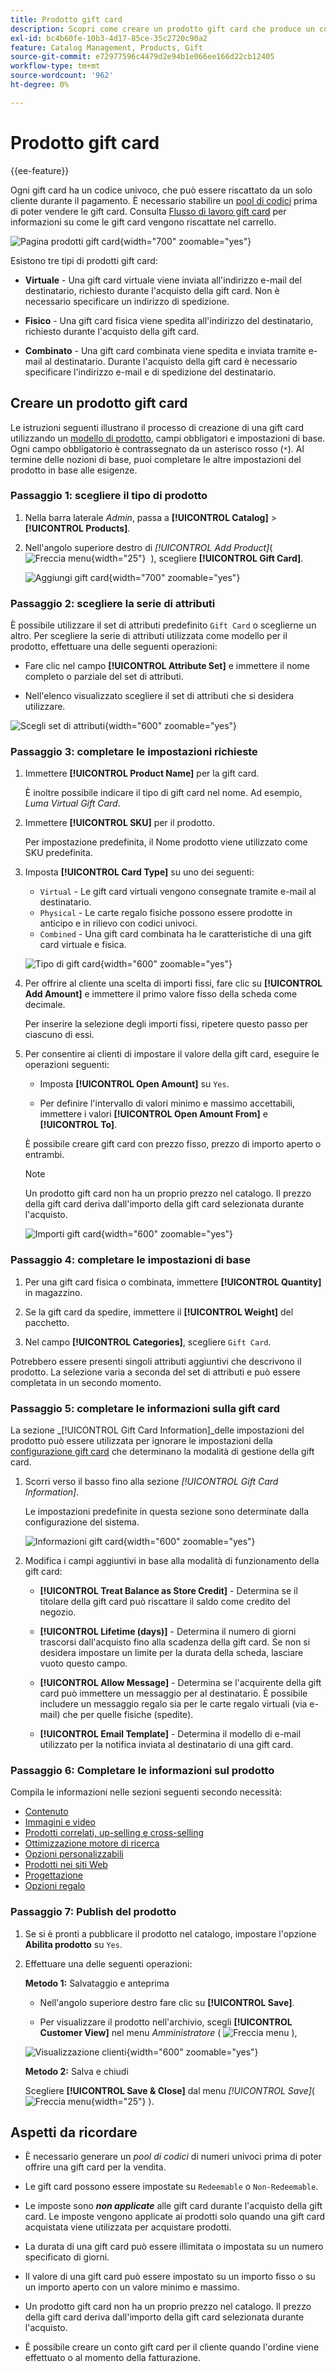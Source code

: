 ```yaml
---
title: Prodotto gift card
description: Scopri come creare un prodotto gift card che produce un codice univoco che deve essere riscattato da un cliente destinatario durante il pagamento.
exl-id: bc4b60fe-10b3-4d17-85ce-35c2720c90a2
feature: Catalog Management, Products, Gift
source-git-commit: e72977596c4479d2e94b1e066ee166d22cb12405
workflow-type: tm+mt
source-wordcount: '962'
ht-degree: 0%

---
```


# Prodotto gift card

{{ee-feature}}

Ogni gift card ha un codice univoco, che può essere riscattato da un solo cliente durante il pagamento. È necessario stabilire un [pool di codici](../stores-purchase/product-gift-card-accounts.md#step-3-establish-the-gift-card-code-pool) prima di poter vendere le gift card. Consulta [Flusso di lavoro gift card](../stores-purchase/product-gift-card-workflow.md) per informazioni su come le gift card vengono riscattate nel carrello.

![Pagina prodotti gift card](./assets/storefront-giftcard-product-page.png){width="700" zoomable="yes"}

Esistono tre tipi di prodotti gift card:

- **Virtuale** - Una gift card virtuale viene inviata all&#39;indirizzo e-mail del destinatario, richiesto durante l&#39;acquisto della gift card. Non è necessario specificare un indirizzo di spedizione.

- **Fisico** - Una gift card fisica viene spedita all&#39;indirizzo del destinatario, richiesto durante l&#39;acquisto della gift card.

- **Combinato** - Una gift card combinata viene spedita e inviata tramite e-mail al destinatario. Durante l&#39;acquisto della gift card è necessario specificare l&#39;indirizzo e-mail e di spedizione del destinatario.

## Creare un prodotto gift card

Le istruzioni seguenti illustrano il processo di creazione di una gift card utilizzando un [modello di prodotto](attribute-sets.md), campi obbligatori e impostazioni di base. Ogni campo obbligatorio è contrassegnato da un asterisco rosso (`*`). Al termine delle nozioni di base, puoi completare le altre impostazioni del prodotto in base alle esigenze.

### Passaggio 1: scegliere il tipo di prodotto

1. Nella barra laterale _Admin_, passa a **[!UICONTROL Catalog]** > **[!UICONTROL Products]**.

1. Nell&#39;angolo superiore destro di _[!UICONTROL Add Product]_( ![Freccia menu](../assets/icon-menu-down-arrow-red.png){width="25"}  ), scegliere **[!UICONTROL Gift Card]**.

   ![Aggiungi gift card](./assets/product-add-gift-card.png){width="700" zoomable="yes"}

### Passaggio 2: scegliere la serie di attributi

È possibile utilizzare il set di attributi predefinito `Gift Card` o sceglierne un altro. Per scegliere la serie di attributi utilizzata come modello per il prodotto, effettuare una delle seguenti operazioni:

- Fare clic nel campo **[!UICONTROL Attribute Set]** e immettere il nome completo o parziale del set di attributi.

- Nell&#39;elenco visualizzato scegliere il set di attributi che si desidera utilizzare.

![Scegli set di attributi](./assets/product-create-choose-attribute-set-gift-card.png){width="600" zoomable="yes"}

### Passaggio 3: completare le impostazioni richieste

1. Immettere **[!UICONTROL Product Name]** per la gift card.

   È inoltre possibile indicare il tipo di gift card nel nome. Ad esempio, _Luma Virtual Gift Card_.

1. Immettere **[!UICONTROL SKU]** per il prodotto.

   Per impostazione predefinita, il Nome prodotto viene utilizzato come SKU predefinita.

1. Imposta **[!UICONTROL Card Type]** su uno dei seguenti:

   - `Virtual` - Le gift card virtuali vengono consegnate tramite e-mail al destinatario.
   - `Physical` - Le carte regalo fisiche possono essere prodotte in anticipo e in rilievo con codici univoci.
   - `Combined` - Una gift card combinata ha le caratteristiche di una gift card virtuale e fisica.

   ![Tipo di gift card](./assets/product-create-gift-card-type.png){width="600" zoomable="yes"}

1. Per offrire al cliente una scelta di importi fissi, fare clic su **[!UICONTROL Add Amount]** e immettere il primo valore fisso della scheda come decimale.

   Per inserire la selezione degli importi fissi, ripetere questo passo per ciascuno di essi.

1. Per consentire ai clienti di impostare il valore della gift card, eseguire le operazioni seguenti:

   - Imposta **[!UICONTROL Open Amount]** su `Yes`.

   - Per definire l&#39;intervallo di valori minimo e massimo accettabili, immettere i valori **[!UICONTROL Open Amount From]** e **[!UICONTROL To]**.

   È possibile creare gift card con prezzo fisso, prezzo di importo aperto o entrambi.

   >[!NOTE]
   >
   >Un prodotto gift card non ha un proprio prezzo nel catalogo. Il prezzo della gift card deriva dall&#39;importo della gift card selezionata durante l&#39;acquisto.

   ![Importi gift card](./assets/product-create-gift-card-amounts.png){width="600" zoomable="yes"}

### Passaggio 4: completare le impostazioni di base

1. Per una gift card fisica o combinata, immettere **[!UICONTROL Quantity]** in magazzino.

1. Se la gift card da spedire, immettere il **[!UICONTROL Weight]** del pacchetto.

1. Nel campo **[!UICONTROL Categories]**, scegliere `Gift Card`.

Potrebbero essere presenti singoli attributi aggiuntivi che descrivono il prodotto. La selezione varia a seconda del set di attributi e può essere completata in un secondo momento.

### Passaggio 5: completare le informazioni sulla gift card

La sezione _[!UICONTROL Gift Card Information]_delle impostazioni del prodotto può essere utilizzata per ignorare le impostazioni della [configurazione gift card](../configuration-reference/sales/gift-cards.md) che determinano la modalità di gestione della gift card.

1. Scorri verso il basso fino alla sezione _[!UICONTROL Gift Card Information]_.

   Le impostazioni predefinite in questa sezione sono determinate dalla configurazione del sistema.

   ![Informazioni gift card](./assets/product-gift-card-information.png){width="600" zoomable="yes"}

1. Modifica i campi aggiuntivi in base alla modalità di funzionamento della gift card:

   - **[!UICONTROL Treat Balance as Store Credit]** - Determina se il titolare della gift card può riscattare il saldo come credito del negozio.

   - **[!UICONTROL Lifetime (days)]** - Determina il numero di giorni trascorsi dall&#39;acquisto fino alla scadenza della gift card. Se non si desidera impostare un limite per la durata della scheda, lasciare vuoto questo campo.

   - **[!UICONTROL Allow Message]** - Determina se l&#39;acquirente della gift card può immettere un messaggio per al destinatario. È possibile includere un messaggio regalo sia per le carte regalo virtuali (via e-mail) che per quelle fisiche (spedite).

   - **[!UICONTROL Email Template]** - Determina il modello di e-mail utilizzato per la notifica inviata al destinatario di una gift card.

### Passaggio 6: Completare le informazioni sul prodotto

Compila le informazioni nelle sezioni seguenti secondo necessità:

- [Contenuto](product-content.md)
- [Immagini e video](product-images-and-video.md)
- [Prodotti correlati, up-selling e cross-selling](related-products-up-sells-cross-sells.md)
- [Ottimizzazione motore di ricerca](product-search-engine-optimization.md)
- [Opzioni personalizzabili](settings-advanced-custom-options.md)
- [Prodotti nei siti Web](settings-basic-websites.md)
- [Progettazione](settings-advanced-design.md)
- [Opzioni regalo](product-gift-options.md)

### Passaggio 7: Publish del prodotto

1. Se si è pronti a pubblicare il prodotto nel catalogo, impostare l&#39;opzione **Abilita prodotto** su `Yes`.

1. Effettuare una delle seguenti operazioni:

   **Metodo 1:** Salvataggio e anteprima

   - Nell&#39;angolo superiore destro fare clic su **[!UICONTROL Save]**.

   - Per visualizzare il prodotto nell&#39;archivio, scegli **[!UICONTROL Customer View]** nel menu _Amministratore_ ( ![Freccia menu](../assets/icon-menu-down-arrow-black.png) ),

   ![Visualizzazione clienti](./assets/product-admin-customer-view.png){width="600" zoomable="yes"}

   **Metodo 2:** Salva e chiudi

   Scegliere **[!UICONTROL Save & Close]** dal menu _[!UICONTROL Save]_( ![Freccia menu](../assets/icon-menu-down-arrow-red.png){width="25"} ).

## Aspetti da ricordare

- È necessario generare un _pool di codici_ di numeri univoci prima di poter offrire una gift card per la vendita.

- Le gift card possono essere impostate su `Redeemable` o `Non-Redeemable`.

- Le imposte sono **_non applicate_** alle gift card durante l&#39;acquisto della gift card. Le imposte vengono applicate ai prodotti solo quando una gift card acquistata viene utilizzata per acquistare prodotti.

- La durata di una gift card può essere illimitata o impostata su un numero specificato di giorni.

- Il valore di una gift card può essere impostato su un importo fisso o su un importo aperto con un valore minimo e massimo.

- Un prodotto gift card non ha un proprio prezzo nel catalogo. Il prezzo della gift card deriva dall&#39;importo della gift card selezionata durante l&#39;acquisto.

- È possibile creare un conto gift card per il cliente quando l&#39;ordine viene effettuato o al momento della fatturazione.
